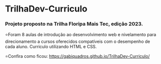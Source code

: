 # TrilhaDev-Curriculo
### Projeto proposto na Trilha Floripa Mais Tec, edição 2023.
⭐Foram 8 aulas de introdução ao desenvolvimento web e nivelamento para direcionamento a cursos oferecidos compatíveis com o desempenho de cada aluno.
Curriculo utilizando HTML e CSS.

⭐Confira como ficou:
 https://gabiquadros.github.io/TrilhaDev-Curriculo/
